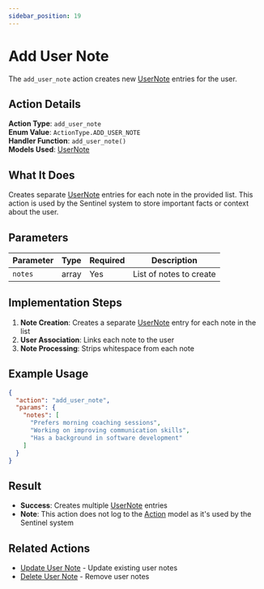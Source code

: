 ```yaml
---
sidebar_position: 19
---
```


# Add User Note

The `add_user_note` action creates new [UserNote](../database/models/user-note) entries for the user.

## Action Details

**Action Type**: `add_user_note`  
**Enum Value**: `ActionType.ADD_USER_NOTE`  
**Handler Function**: `add_user_note()`  
**Models Used**: [UserNote](../database/models/user-note)

## What It Does

Creates separate [UserNote](../database/models/user-note) entries for each note in the provided list. This action is used by the Sentinel system to store important facts or context about the user.

## Parameters

| Parameter | Type | Required | Description |
|-----------|------|----------|-------------|
| `notes` | array | Yes | List of notes to create |

## Implementation Steps

1. **Note Creation**: Creates a separate [UserNote](../database/models/user-note) entry for each note in the list
2. **User Association**: Links each note to the user
3. **Note Processing**: Strips whitespace from each note

## Example Usage

```json
{
  "action": "add_user_note",
  "params": {
    "notes": [
      "Prefers morning coaching sessions",
      "Working on improving communication skills",
      "Has a background in software development"
    ]
  }
}
```

## Result

- **Success**: Creates multiple [UserNote](../database/models/user-note) entries
- **Note**: This action does not log to the [Action](../database/models/action) model as it's used by the Sentinel system

## Related Actions

- [Update User Note](update-user-note) - Update existing user notes
- [Delete User Note](delete-user-note) - Remove user notes
